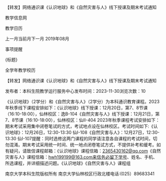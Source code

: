 






【转发】网络通识课《认识地球》和《自然灾害与人》线下授课及期末考试通知





























教学信息网







































教学日历



上一月当前月下一月
2019年08月





事项提醒


{标题}


全学年教学校历
























【转发】网络通识课《认识地球》和《自然灾害与人》线下授课及期末考试通知

发布者：本科生院教学运行服务中心发布时间：2023-11-30浏览次数：10

《认识地球》（2学分）和《自然灾害与人》（2学分）为本科通识教育课程。2023年秋季线下课程安排如下：《认识地球》线下授课：12月20日，第7、8节课（16:10-18:00），仙林校区：逸B-104《自然灾害与人》线下授课：12月21日，第7、8节课（16:10-18:00），仙林校区：仙Ⅱ-404 2023年秋季课程考试安排如下：期末考试采用集中闭卷笔试的方式，考试地点设在仙林校区。考试时间如下:《认识地球》：12月26日，12:30-13:30 仙I-108《自然灾害与人》：12月27日，12:30-13:30 仙I-107提醒：同时选修这两门课程的同学请注意各自课程的考试时间，切勿混淆。期末考试采用统一时间、统一地点闭卷笔试方式，不提供补考和缓考。如有疑问，请致信课程邮箱：《认识地球》课程信箱：2365430162@qq.com《自然灾害与人》课程信箱：hwh199199@163.com来信务必留下学号、姓名、手机、所选课程，并详细描述问题。《认识地球》《自然灾害与人》课程组

















南京大学本科生院版权所有
南京大学仙林校区行政北楼电话:(025）89683341






















